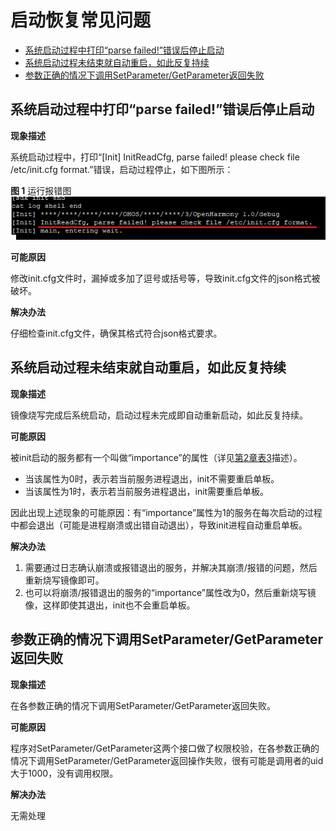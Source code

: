 # 启动恢复常见问题<a name="ZH-CN_TOPIC_0000001215449321"></a>

-   [系统启动过程中打印“parse failed!”错误后停止启动](#section835662214302)
-   [系统启动过程未结束就自动重启，如此反复持续](#section3857921143117)
-   [参数正确的情况下调用SetParameter/GetParameter返回失败](#section548818116328)

## 系统启动过程中打印“parse failed!”错误后停止启动<a name="section835662214302"></a>

**现象描述**

系统启动过程中，打印“\[Init\] InitReadCfg, parse failed! please check file /etc/init.cfg format.”错误，启动过程停止，如下图所示：

**图 1**  运行报错图<a name="zh-cn_topic_0000001063231870_fig15217111545118"></a>  
![](figures/运行报错图.png "运行报错图")

**可能原因**

修改init.cfg文件时，漏掉或多加了逗号或括号等，导致init.cfg文件的json格式被破坏。

**解决办法**

仔细检查init.cfg文件，确保其格式符合json格式要求。

## 系统启动过程未结束就自动重启，如此反复持续<a name="section3857921143117"></a>

**现象描述**

镜像烧写完成后系统启动，启动过程未完成即自动重新启动，如此反复持续。

**可能原因**

被init启动的服务都有一个叫做“importance”的属性（详见[第2章表3](../subsystems/subsys-boot-init.md)描述）。

-   当该属性为0时，表示若当前服务进程退出，init不需要重启单板。
-   当该属性为1时，表示若当前服务进程退出，init需要重启单板。

因此出现上述现象的可能原因：有“importance”属性为1的服务在每次启动的过程中都会退出（可能是进程崩溃或出错自动退出），导致init进程自动重启单板。

**解决办法**

1.  需要通过日志确认崩溃或报错退出的服务，并解决其崩溃/报错的问题，然后重新烧写镜像即可。
2.  也可以将崩溃/报错退出的服务的“importance”属性改为0，然后重新烧写镜像，这样即使其退出，init也不会重启单板。

## 参数正确的情况下调用SetParameter/GetParameter返回失败<a name="section548818116328"></a>

**现象描述**

在各参数正确的情况下调用SetParameter/GetParameter返回失败。

**可能原因**

程序对SetParameter/GetParameter这两个接口做了权限校验，在各参数正确的情况下调用SetParameter/GetParameter返回操作失败，很有可能是调用者的uid大于1000，没有调用权限。

**解决办法**

无需处理

